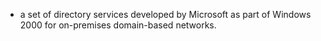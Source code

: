 - a set of directory services developed by Microsoft as part of Windows 2000 for on-premises domain-based networks.